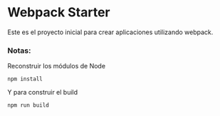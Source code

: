 # Webpack Starter

Este es el proyecto inicial para crear aplicaciones utilizando webpack.

### Notas:
 Reconstruir los módulos de Node
```
npm install
```

Y para construir el build
```
npm run build
```
